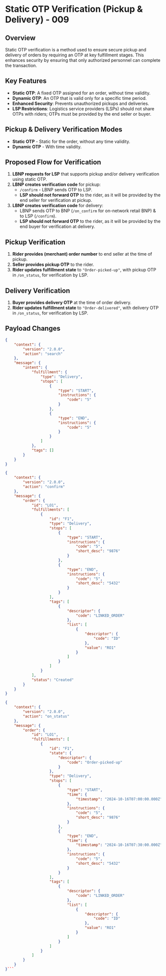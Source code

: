 # Static OTP Verification (Pickup & Delivery) - 009

## Overview
Static OTP verification is a method used to ensure secure pickup and delivery of orders by requiring an OTP at key fulfillment stages. This enhances security by ensuring that only authorized personnel can complete the transaction.

## Key Features
- **Static OTP**: A fixed OTP assigned for an order, without time validity.
- **Dynamic OTP**: An OTP that is valid only for a specific time period.
- **Enhanced Security**: Prevents unauthorized pickups and deliveries.
- **LSP Restrictions**: Logistics service providers (LSPs) should not share OTPs with riders; OTPs must be provided by the end seller or buyer.

## Pickup & Delivery Verification Modes

- **Static OTP** - Static for the order, without any time validity.
- **Dynamic OTP** - With time validity.

## Proposed Flow for Verification

1. **LBNP requests for LSP** that supports pickup and/or delivery verification using static OTP.
2. **LBNP creates verification code** for pickup:
   - `/confirm` - LBNP sends OTP to LSP.
   - **LSP should not forward OTP** to the rider, as it will be provided by the end seller for verification at pickup.
3. **LBNP creates verification code** for delivery:
   - LBNP sends OTP to BNP (`/on_confirm` for on-network retail BNP) & to LSP (`/confirm`).
   - **LSP should not forward OTP** to the rider, as it will be provided by the end buyer for verification at delivery.

## Pickup Verification

1. **Rider provides (merchant) order number** to end seller at the time of pickup.
2. **Seller provides pickup OTP** to the rider.
3. **Rider updates fulfillment state** to `"Order-picked-up"`, with pickup OTP in `/on_status`, for verification by LSP.

## Delivery Verification

1. **Buyer provides delivery OTP** at the time of order delivery.
2. **Rider updates fulfillment state** to `"Order-delivered"`, with delivery OTP in `/on_status`, for verification by LSP.

## Payload Changes

```json
{
    "context": {
        "version": "2.0.0",
        "action": "search"
    },
    "message": {
        "intent": {
            "fulfillment": {
                "type": "Delivery",
                "stops": [
                    {
                        "type": "START",
                        "instructions": {
                            "code": "5"
                        }
                    },
                    {
                        "type": "END",
                        "instructions": {
                            "code": "5"
                        }
                    }
                ]
            },
            "tags": []
        }
    }
}
```

```json
{
    "context": {
        "version": "2.0.0",
        "action": "confirm"
    },
    "message": {
        "order": {
            "id": "LO1",
            "fulfillments": [
                {
                    "id": "F1",
                    "type": "Delivery",
                    "stops": [
                        {
                            "type": "START",
                            "instructions": {
                                "code": "5",
                                "short_desc": "9876"
                            }
                        },
                        {
                            "type": "END",
                            "instructions": {
                                "code": "5",
                                "short_desc": "5432"
                            }
                        }
                    ],
                    "tags": [
                        {
                            "descriptor": {
                                "code": "LINKED_ORDER"
                            },
                            "list": [
                                {
                                    "descriptor": {
                                        "code": "ID"
                                    },
                                    "value": "RO1"
                                }
                            ]
                        }
                    ]
                }
            ],
            "status": "Created"
        }
    }
}
```

```json
{
    "context": {
        "version": "2.0.0",
        "action": "on_status"
    },
    "message": {
        "order": {
            "id": "LO1",
            "fulfillments": [
                {
                    "id": "F1",
                    "state": {
                        "descriptor": {
                            "code": "Order-picked-up"
                        }
                    },
                    "type": "Delivery",
                    "stops": [
                        {
                            "type": "START",
                            "time": {
                                "timestamp": "2024-10-16T07:00:00.000Z"
                            },
                            "instructions": {
                                "code": "5",
                                "short_desc": "9876"
                            }
                        },
                        {
                            "type": "END",
                            "time": {
                                "timestamp": "2024-10-16T07:30:00.000Z"
                            },
                            "instructions": {
                                "code": "5",
                                "short_desc": "5432"
                            }
                        }
                    ],
                    "tags": [
                        {
                            "descriptor": {
                                "code": "LINKED_ORDER"
                            },
                            "list": [
                                {
                                    "descriptor": {
                                        "code": "ID"
                                    },
                                    "value": "RO1"
                                }
                            ]
                        }
                    ]
                }
            ]
        }
    }
}```